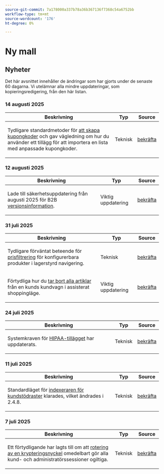 ```yaml
---
source-git-commit: 7a178000a337b78a36b367136f7368c54a6752bb
workflow-type: tm+mt
source-wordcount: '176'
ht-degree: 0%

---
```

# Ny mall

## Nyheter

Det här avsnittet innehåller de ändringar som har gjorts under de senaste 60 dagarna. Vi utelämnar alla mindre uppdateringar, som kopieringsredigering, från den här listan.

### 14 augusti 2025

<table style="table-layout:auto;">
  <thead>
    <tr>
      <th>Beskrivning</th>
      <th>Typ</th>
      <th>Source</th>
    </tr>
  </thead>
  <tbody>
    <tr>
      <td><p>Tydligare standardmetoder för <a href="https://experienceleague.adobe.com/sv/docs/commerce-admin/marketing/promotions/cart-rules/price-rules-cart-coupon">att skapa kupongkoder</a> och gav vägledning om hur du använder ett tillägg för att importera en lista med anpassade kupongkoder.</p>
</td>
      <td>
        Teknisk
      </td>
      <td><a href="https://github.com/AdobeDocs/commerce-admin.en/commit/95e0223bb211b03a9c9ede7b53372c33cad65885">bekräfta</a></td>
    </tr>
  </tbody>
</table>

### 12 augusti 2025

<table style="table-layout:auto;">
  <thead>
    <tr>
      <th>Beskrivning</th>
      <th>Typ</th>
      <th>Source</th>
    </tr>
  </thead>
  <tbody>
    <tr>
      <td><p>Lade till säkerhetsuppdatering från augusti 2025 för B2B <a href="https://experienceleague.adobe.com/sv/docs/commerce-admin/b2b/release-notes">versionsinformation</a>.</p>
</td>
      <td>
        Viktig uppdatering
      </td>
      <td><a href="https://github.com/AdobeDocs/commerce-admin.en/commit/0ff127d55e62cc13241d9b6285f36a1bb56d8162">bekräfta</a></td>
    </tr>
  </tbody>
</table>

### 31 juli 2025

<table style="table-layout:auto;">
  <thead>
    <tr>
      <th>Beskrivning</th>
      <th>Typ</th>
      <th>Source</th>
    </tr>
  </thead>
  <tbody>
    <tr>
      <td><p>Tydligare förväntat beteende för <a href="https://experienceleague.adobe.com/sv/docs/commerce-admin/catalog/catalog/navigation/navigation-layered#price-navigation">prisfiltrering</a> för konfigurerbara produkter i lagerstyrd navigering.</p>
</td>
      <td>
        Teknisk
      </td>
      <td><a href="https://github.com/AdobeDocs/commerce-admin.en/commit/3227227b6cf4f159b40fda8a5a165a7097f8a0bd">bekräfta</a></td>
    </tr>
    <tr>
      <td><p>Förtydliga hur du <a href="https://experienceleague.adobe.com/sv/docs/commerce-admin/stores-sales/point-of-purchase/assist/shopping-assisted-cart-manage">tar bort alla artiklar</a> från en kunds kundvagn i assisterat shoppingläge.</p>
</td>
      <td>
        Viktig uppdatering
      </td>
      <td><a href="https://github.com/AdobeDocs/commerce-admin.en/commit/193248c1fce55c950b22ec8d86613d23be1ead11">bekräfta</a></td>
    </tr>
  </tbody>
</table>

### 24 juli 2025

<table style="table-layout:auto;">
  <thead>
    <tr>
      <th>Beskrivning</th>
      <th>Typ</th>
      <th>Source</th>
    </tr>
  </thead>
  <tbody>
    <tr>
      <td><p>Systemkraven för <a href="https://experienceleague.adobe.com/sv/docs/commerce-admin/start/compliance/hipaa-ready-service/overview#system-requirements">HIPAA-tillägget</a> har uppdaterats.</p>
</td>
      <td>
        Teknisk
      </td>
      <td><a href="https://github.com/AdobeDocs/commerce-admin.en/commit/a8a79656179b9a725aa84ce5481ef82747547745">bekräfta</a></td>
    </tr>
  </tbody>
</table>

### 11 juli 2025

<table style="table-layout:auto;">
  <thead>
    <tr>
      <th>Beskrivning</th>
      <th>Typ</th>
      <th>Source</th>
    </tr>
  </thead>
  <tbody>
    <tr>
      <td><p>Standardläget för <a href="https://experienceleague.adobe.com/sv/docs/commerce-admin/systems/tools/index-management">indexeraren för kundstödraster</a> klarades, vilket ändrades i 2.4.8.</p>
</td>
      <td>
        Teknisk
      </td>
      <td><a href="https://github.com/AdobeDocs/commerce-admin.en/commit/5294e7e31941d13d2cbeae89851bfe3a800acc6e">bekräfta</a></td>
    </tr>
  </tbody>
</table>

### 7 juli 2025

<table style="table-layout:auto;">
  <thead>
    <tr>
      <th>Beskrivning</th>
      <th>Typ</th>
      <th>Source</th>
    </tr>
  </thead>
  <tbody>
    <tr>
      <td><p>Ett förtydligande har lagts till om att <a href="https://experienceleague.adobe.com/sv/docs/commerce-admin/systems/security/encryption-key">rotering av en krypteringsnyckel</a> omedelbart gör alla kund- och administratörssessioner ogiltiga.</p>
</td>
      <td>
        Teknisk
      </td>
      <td><a href="https://github.com/AdobeDocs/commerce-admin.en/commit/5ba094edc8989019ad52dad02adae2dd6defeaf3">bekräfta</a></td>
    </tr>
  </tbody>
</table>
